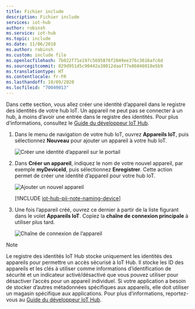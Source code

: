 ```yaml
---
title: Fichier include
description: Fichier include
services: iot-hub
author: robinsh
ms.service: iot-hub
ms.topic: include
ms.date: 11/06/2018
ms.author: robinsh
ms.custom: include file
ms.openlocfilehash: 7b022f71e197c5695876f2049ee376c3616afc6d
ms.sourcegitcommit: 829d951d5c90442a38012daaf77e86046018e5b9
ms.translationtype: HT
ms.contentlocale: fr-FR
ms.lasthandoff: 10/09/2020
ms.locfileid: "70049013"
---
```

<!-- put the ## header in the file that includes this file -->

Dans cette section, vous allez créer une identité d’appareil dans le registre des identités de votre hub IoT. Un appareil ne peut pas se connecter à un hub, à moins d’avoir une entrée dans le registre des identités. Pour plus d’informations, consultez le [Guide du développeur IoT Hub](../articles/iot-hub/iot-hub-devguide-identity-registry.md#identity-registry-operations).

1. Dans le menu de navigation de votre hub IoT, ouvrez **Appareils IoT**, puis sélectionnez **Nouveau** pour ajouter un appareil à votre hub IoT.

    ![Créer une identité d’appareil sur le portail](./media/iot-hub-include-create-device/create-identity-portal-vs2019.png)

1. Dans **Créer un appareil**, indiquez le nom de votre nouvel appareil, par exemple **myDeviceId**, puis sélectionnez **Enregistrer**. Cette action permet de créer une identité d’appareil pour votre hub IoT.

   ![Ajouter un nouvel appareil](./media/iot-hub-include-create-device/create-a-device-vs2019.png)

   [!INCLUDE [iot-hub-pii-note-naming-device](iot-hub-pii-note-naming-device.md)]

1. Une fois l’appareil créé, ouvrez ce dernier à partir de la liste figurant dans le volet **Appareils IoT**. Copiez la **chaîne de connexion principale** à utiliser plus tard.

    ![Chaîne de connexion de l’appareil](./media/iot-hub-include-create-device/device-details-vs2019.png)

> [!NOTE]
> Le registre des identités IoT Hub stocke uniquement les identités des appareils pour permettre un accès sécurisé à IoT Hub. Il stocke les ID des appareils et les clés à utiliser comme informations d’identification de sécurité et un indicateur activé/désactivé que vous pouvez utiliser pour désactiver l’accès pour un appareil individuel. Si votre application a besoin de stocker d’autres métadonnées spécifiques aux appareils, elle doit utiliser un magasin spécifique aux applications. Pour plus d’informations, reportez-vous au [Guide du développeur IoT Hub](../articles/iot-hub/iot-hub-devguide-identity-registry.md).
